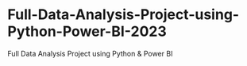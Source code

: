 # Full-Data-Analysis-Project-using-Python-Power-BI-2023
Full Data Analysis Project using Python &amp; Power BI
